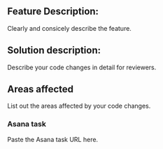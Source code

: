 ## Feature Description:
Clearly and consicely describe the feature.

## Solution description:
Describe your code changes in detail for reviewers.

## Areas affected
List out the areas affected by your code changes.

### Asana task
Paste the Asana task URL here.
